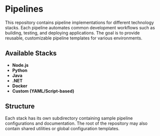 # Pipelines

This repository contains pipeline implementations for different technology stacks. Each pipeline automates common development workflows such as building, testing, and deploying applications. The goal is to provide reusable, customizable pipeline templates for various environments.

## Available Stacks

- **Node.js**
- **Python**
- **Java**
- **.NET**
- **Docker**
- **Custom (YAML/Script-based)**

## Structure

Each stack has its own subdirectory containing sample pipeline configurations and documentation. The root of the repository may also contain shared utilities or global configuration templates.
